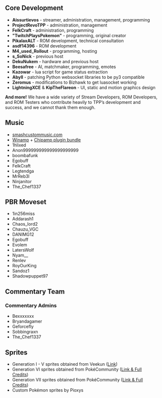 ## Core Development

* **Aissurtievos** - streamer, administration, management, programming
* **ProjectRevoTPP** - administration, management
* **FelkCraft** - administration, programming
* **"TwitchPlaysPokemon"** - programming, original creator
* **PikalaxALT** - ROM development, technical consultation
* **asdf14396** - ROM development
* **M4_used_Rollout** - programming, hosting
* **s_SoNick** - previous host
* **DekuNukem** - hardware and previous host
* **Beesafree** - AI, matchmaker, programming, emotes
* **Kazowar** - lua script for game status extraction
* **Abyll** - patching Python websocket libraries to be py3 compatible
* **Zeromus** - modifications to Bizhawk to get luasocket working
* **LightningXCE** & **KipTheFlareon** - UI, static and motion graphics design

**And more!** We have a wide variety of Stream Developers, ROM Developers, and ROM Testers who contribute heavily to TPP’s development and success, and we cannot thank them enough.

## Music

* [smashcustommusic.com](https://www.smashcustommusic.com/)
* [Winamp](http://www.winamp.com/) + [Chipamp plugin bundle](http://www.chipamp.org/)
* 1hlixed
* Anon999999999999999999999
* boombafunk
* Egobuff
* FelkCraft
* Legtendga
* MrReb3l
* Ninjanitor
* The_Chef1337

## PBR Moveset

* 1in256miss
* Addarash1
* Chaos_lord2
* Chauzu_VGC
* DANIMG12
* Egobuff
* Evolem
* LatersWolf
* Nyam__
* Renlev
* RoyOurKing
* Sandoz1
* Shadowpuppet97

## Commentary Team

### Commentary Admins

* Bexxxxxxx
* Bryandagamer
* Geforcefly
* Sobbingraxn
* The_Chef1337

## Sprites

* Generation I - V sprites obtained from Veekun ([Link](https://veekun.com/dex/downloads))
* Generation VI sprites obtained from PokéCommunity ([Link & Full Credits](https://www.pokecommunity.com/showthread.php?t=314422))
* Generation VII sprites obtained from PokéCommunity ([Link & Full Credits](https://www.pokecommunity.com/showthread.php?t=368703))
* Custom Pokémon sprites by Pioxys